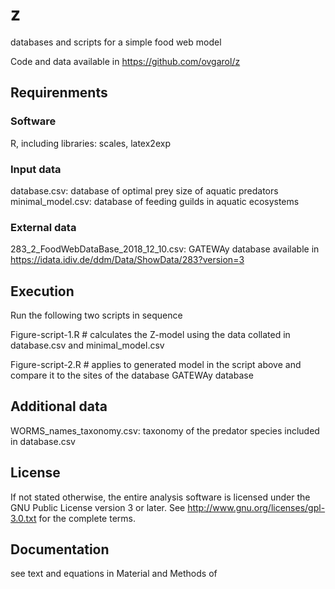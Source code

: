 # z
databases and scripts for a simple food web model

Code and data available in https://github.com/ovgarol/z

## Requirenments
### Software
  R, including libraries: scales, latex2exp

### Input data
  database.csv: database of optimal prey size of aquatic predators
  minimal_model.csv: database of feeding guilds in aquatic ecosystems

### External data
  283_2_FoodWebDataBase_2018_12_10.csv: GATEWAy database available in https://idata.idiv.de/ddm/Data/ShowData/283?version=3

## Execution
Run the following two scripts in sequence

Figure-script-1.R   # calculates the Z-model using the data collated in database.csv and minimal_model.csv

Figure-script-2.R   # applies to generated model in the script above and compare it to the sites of the database GATEWAy database  

## Additional data
WORMS_names_taxonomy.csv: taxonomy of the predator species included in database.csv

## License
If not stated otherwise, the entire analysis software is licensed under
  the GNU Public License version 3 or later.
  See <http://www.gnu.org/licenses/gpl-3.0.txt> for the complete terms.

## Documentation
  see text and equations in Material and Methods of 
